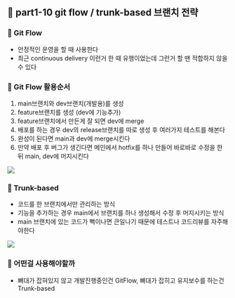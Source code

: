 ## 🌳 part1-10 git flow / trunk-based 브랜치 전략

### 🔹 Git Flow

- 안정적인 운영을 할 때 사용한다
- 최근 continuous delivery 이런거 한 때 유행이었는데 그런거 할 땐 적합하지 않을 수 있다

### 🔹 Git Flow 활용순서

1.  main브랜치와 dev브랜치(개발용)를 생성
2.  feature브랜치를 생성 (dev에 기능추가)
3.  feature브랜치에서 만든게 잘 되면 dev에 merge
4.  배포를 하는 경우 dev의 release브랜치를 따로 생성 후 여러가지 테스트를 해본다
5.  완성이 된다면 main과 dev에 merge시킨다
6.  만약 배포 후 버그가 생긴다면 메인에서 hotfix를 하나 만들어 바로바로 수정을 한 뒤 main, dev에 머지시킨다

![](https://velog.velcdn.com/images/jaesang98/post/e69afddd-bb6a-4236-876d-9738526b38e3/image.png)

### 🔹 Trunk-based

- 코드를 한 브랜치에서만 관리하는 방식
- 기능을 추가하는 경우 main에서 브랜치를 하나 생성해서 수정 후 머지시키는 방식
- main 브랜치에 있는 코드가 뻑이나면 큰일나기 때문에 테스트나 코드리뷰를 자주해야한다

![](https://velog.velcdn.com/images/jaesang98/post/b25bc797-68fc-4fc0-8e5c-1dd90b9a8d14/image.png)

### 🔹 어떤걸 사용해야할까

- 뼈대가 잡혀있지 않고 개발진행중인건 GitFlow, 뼈대가 잡히고 유지보수를 하는건 Trunk-based
